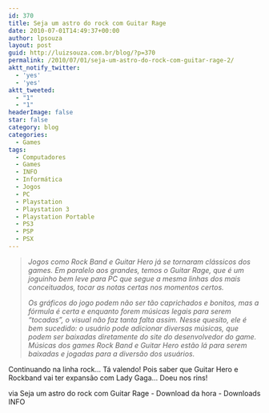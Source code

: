 ```yaml
---
id: 370
title: Seja um astro do rock com Guitar Rage
date: 2010-07-01T14:49:37+00:00
author: lpsouza
layout: post
guid: http://luizsouza.com.br/blog/?p=370
permalink: /2010/07/01/seja-um-astro-do-rock-com-guitar-rage-2/
aktt_notify_twitter:
  - 'yes'
  - 'yes'
aktt_tweeted:
  - "1"
  - "1"
headerImage: false
star: false
category: blog
categories:
  - Games
tags:
  - Computadores
  - Games
  - INFO
  - Informática
  - Jogos
  - PC
  - Playstation
  - Playstation 3
  - Playstation Portable
  - PS3
  - PSP
  - PSX
---
```

> _Jogos como Rock Band e Guitar Hero já se tornaram clássicos dos games. Em paralelo aos grandes, temos o Guitar Rage, que é um joguinho bem leve para PC que segue a mesma linhas dos mais conceituados, tocar as notas certas nos momentos certos._
>
> _Os gráficos do jogo podem não ser tão caprichados e bonitos, mas a fórmula é certa e enquanto forem músicas legais para serem “tocadas”, o visual não faz tanta falta assim. Nesse quesito, ele é bem sucedido: o usuário pode adicionar diversas músicas, que podem ser baixadas diretamente do site do desenvolvedor do game. Músicas dos games Rock Band e Guitar Hero estão lá para serem baixadas e jogadas para a diversão dos usuários._

Continuando na linha rock... Tá valendo! Pois saber que Guitar Hero e Rockband vai ter expansão com Lady Gaga... Doeu nos rins!

via Seja um astro do rock com Guitar Rage - Download da hora - Downloads INFO
